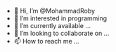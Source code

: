 - 👋 Hi, I’m @MohammadRoby
- 👀 I’m interested in programming
- 🌱 I’m currently available ...
- 💞️ I’m looking to collaborate on ...
- 📫 How to reach me ...

<!---
MohammadRob/MohammadRob is a ✨ special ✨ repository because its `README.md` (this file) appears on your GitHub profile.
You can click the Preview link to take a look at your changes.
--->
